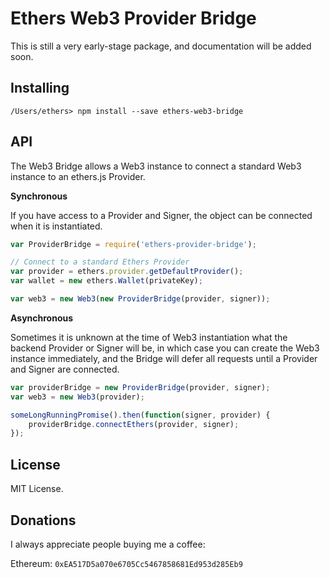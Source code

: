 Ethers Web3 Provider Bridge
===========================

This is still a very early-stage package, and documentation will be added soon.


Installing
----------

```
/Users/ethers> npm install --save ethers-web3-bridge
```


API
---

The Web3 Bridge allows a Web3 instance to connect a standard Web3 instance to an
ethers.js Provider.

**Synchronous**

If you have access to a Provider and Signer, the object can be connected when it is instantiated.

```javascript
var ProviderBridge = require('ethers-provider-bridge');

// Connect to a standard Ethers Provider
var provider = ethers.provider.getDefaultProvider();
var wallet = new ethers.Wallet(privateKey);

var web3 = new Web3(new ProviderBridge(provider, signer));
```

**Asynchronous**

Sometimes it is unknown at the time of Web3 instantiation what the backend Provider or Signer
will be, in which case you can create the Web3 instance immediately, and the Bridge will defer
all requests until a Provider and Signer are connected.

```javascript
var providerBridge = new ProviderBridge(provider, signer);
var web3 = new Web3(provider);

someLongRunningPromise().then(function(signer, provider) {
    providerBridge.connectEthers(provider, signer);
});
```


License
-------

MIT License.


Donations
---------

I always appreciate people buying me a coffee:

Ethereum: `0xEA517D5a070e6705Cc5467858681Ed953d285Eb9`
